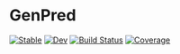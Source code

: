 # GenPred

[![Stable](https://img.shields.io/badge/docs-stable-blue.svg)](https://etnite.github.io/GenPred.jl/stable)
[![Dev](https://img.shields.io/badge/docs-dev-blue.svg)](https://etnite.github.io/GenPred.jl/dev)
[![Build Status](https://github.com/etnite/GenPred.jl/workflows/CI/badge.svg)](https://github.com/etnite/GenPred.jl/actions)
[![Coverage](https://codecov.io/gh/etnite/GenPred.jl/branch/master/graph/badge.svg)](https://codecov.io/gh/etnite/GenPred.jl)
